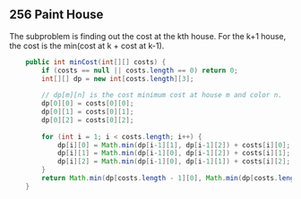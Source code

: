 ## 256 Paint House
The subproblem is finding out the cost at the kth house. For the k+1 house, the cost is the min(cost at k + cost at k-1).
```java
    public int minCost(int[][] costs) {
        if (costs == null || costs.length == 0) return 0;
        int[][] dp = new int[costs.length][3];
        
        // dp[m][n] is the cost minimum cost at house m and color n.
        dp[0][0] = costs[0][0];
        dp[0][1] = costs[0][1];
        dp[0][2] = costs[0][2];
        
        for (int i = 1; i < costs.length; i++) {
            dp[i][0] = Math.min(dp[i-1][1], dp[i-1][2]) + costs[i][0];
            dp[i][1] = Math.min(dp[i-1][0], dp[i-1][2]) + costs[i][1];
            dp[i][2] = Math.min(dp[i-1][0], dp[i-1][1]) + costs[i][2];
        }
        return Math.min(dp[costs.length - 1][0], Math.min(dp[costs.length - 1][1], dp[costs.length - 1][2]));   
    }
```
